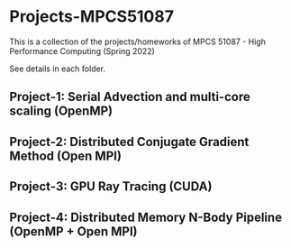 # Projects-MPCS51087
This is a collection of the projects/homeworks of MPCS 51087 - High Performance Computing (Spring 2022)

See details in each folder.
## Project-1: Serial Advection and multi-core scaling (OpenMP)
## Project-2: Distributed Conjugate Gradient Method (Open MPI)
## Project-3: GPU Ray Tracing (CUDA)
## Project-4: Distributed Memory N-Body Pipeline (OpenMP + Open MPI)
